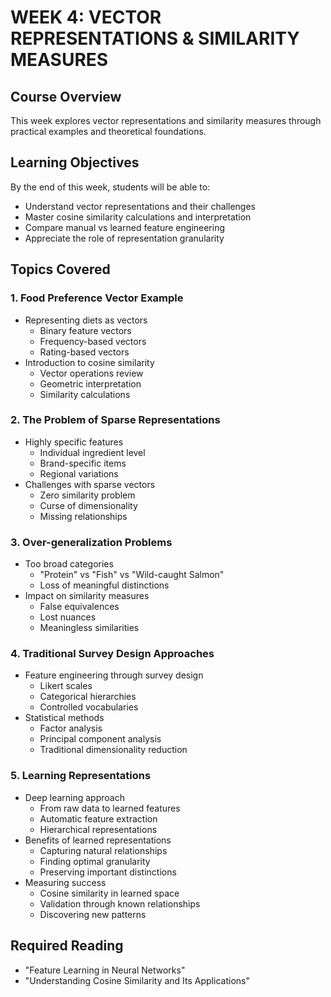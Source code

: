 # WEEK 4: VECTOR REPRESENTATIONS & SIMILARITY MEASURES

## Course Overview

This week explores vector representations and similarity measures through practical examples and theoretical foundations.

## Learning Objectives

By the end of this week, students will be able to:
- Understand vector representations and their challenges
- Master cosine similarity calculations and interpretation
- Compare manual vs learned feature engineering
- Appreciate the role of representation granularity

## Topics Covered

### 1. Food Preference Vector Example
- Representing diets as vectors
    * Binary feature vectors
    * Frequency-based vectors
    * Rating-based vectors
- Introduction to cosine similarity
    * Vector operations review
    * Geometric interpretation
    * Similarity calculations

### 2. The Problem of Sparse Representations
- Highly specific features
    * Individual ingredient level
    * Brand-specific items
    * Regional variations
- Challenges with sparse vectors
    * Zero similarity problem
    * Curse of dimensionality
    * Missing relationships

### 3. Over-generalization Problems
- Too broad categories
    * "Protein" vs "Fish" vs "Wild-caught Salmon"
    * Loss of meaningful distinctions
- Impact on similarity measures
    * False equivalences
    * Lost nuances
    * Meaningless similarities

### 4. Traditional Survey Design Approaches
- Feature engineering through survey design
    * Likert scales
    * Categorical hierarchies
    * Controlled vocabularies
- Statistical methods
    * Factor analysis
    * Principal component analysis
    * Traditional dimensionality reduction

### 5. Learning Representations
- Deep learning approach
    * From raw data to learned features
    * Automatic feature extraction
    * Hierarchical representations
- Benefits of learned representations
    * Capturing natural relationships
    * Finding optimal granularity
    * Preserving important distinctions
- Measuring success
    * Cosine similarity in learned space
    * Validation through known relationships
    * Discovering new patterns

## Required Reading
- "Feature Learning in Neural Networks"
- "Understanding Cosine Similarity and Its Applications" 